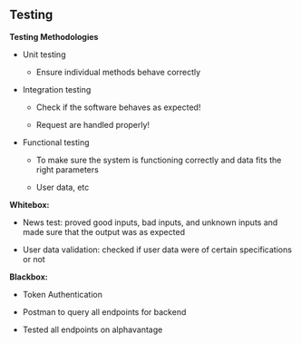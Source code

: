 ## Testing

**Testing Methodologies**

- Unit testing

    - Ensure individual methods behave correctly

- Integration testing

    - Check if the software behaves as expected!

    - Request are handled properly!

- Functional testing

    - To make sure the system is functioning correctly and data fits the right parameters

    - User data, etc

**Whitebox:**

- News test: proved good inputs, bad inputs, and unknown inputs and made sure that the output was as expected

- User data validation: checked if user data were of certain specifications or not

**Blackbox:**

- Token Authentication

- Postman to query all endpoints for backend

- Tested all endpoints on alphavantage
